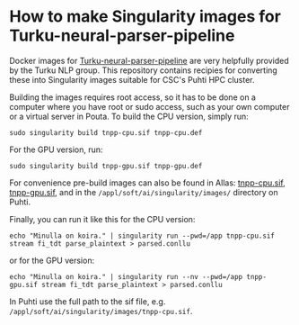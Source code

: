 # How to make Singularity images for Turku-neural-parser-pipeline

Docker images for [Turku-neural-parser-pipeline](http://turkunlp.org/Turku-neural-parser-pipeline/) are very helpfully provided by the Turku NLP group.  This repository contains recipies for converting these into Singularity images suitable for CSC's Puhti HPC cluster.

Building the images requires root access, so it has to be done on a computer where you have root or sudo access, such as your own computer or a virtual server in Pouta.  To build the CPU version, simply run:

    sudo singularity build tnpp-cpu.sif tnpp-cpu.def

For the GPU version, run:

    sudo singularity build tnpp-gpu.sif tnpp-gpu.def

For convenience pre-build images can also be found in Allas: [tnpp-cpu.sif](https://a3s.fi/mldata/tnpp-cpu.sif), [tnpp-gpu.sif](https://a3s.fi/mldata/tnpp-gpu.sif), and in the `/appl/soft/ai/singularity/images/` directory on Puhti.

Finally, you can run it like this for the CPU version:

    echo "Minulla on koira." | singularity run --pwd=/app tnpp-cpu.sif stream fi_tdt parse_plaintext > parsed.conllu

or for the GPU version:

    echo "Minulla on koira." | singularity run --nv --pwd=/app tnpp-gpu.sif stream fi_tdt parse_plaintext > parsed.conllu

In Puhti use the full path to the sif file, e.g. `/appl/soft/ai/singularity/images/tnpp-cpu.sif`.
